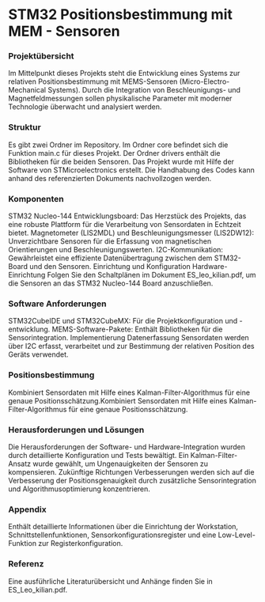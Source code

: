 # STM32 Positionsbestimmung mit MEM - Sensoren
### Projektübersicht
Im Mittelpunkt dieses Projekts steht die Entwicklung eines Systems zur relativen Positionsbestimmung mit MEMS-Sensoren (Micro-Electro-Mechanical Systems). Durch die Integration von Beschleunigungs- und Magnetfeldmessungen sollen physikalische Parameter mit moderner Technologie überwacht und analysiert werden.

### Struktur
Es gibt zwei Ordner im Repository.
Im Ordner core befindet sich die Funktion main.c für dieses Projekt.
Der Ordner drivers enthält die Bibliotheken für die beiden Sensoren.
Das Projekt wurde mit Hilfe der Software von STMicroelectronics erstellt.
Die Handhabung des Codes kann anhand des referenzierten Dokuments nachvollzogen werden.

### Komponenten
STM32 Nucleo-144 Entwicklungsboard: Das Herzstück des Projekts, das eine robuste Plattform für die Verarbeitung von Sensordaten in Echtzeit bietet.
Magnetometer (LIS2MDL) und Beschleunigungsmesser (LIS2DW12): Unverzichtbare Sensoren für die Erfassung von magnetischen Orientierungen und Beschleunigungswerten.
I2C-Kommunikation: Gewährleistet eine effiziente Datenübertragung zwischen dem STM32-Board und den Sensoren.
Einrichtung und Konfiguration
Hardware-Einrichtung
Folgen Sie den Schaltplänen im Dokument ES_leo_kilian.pdf, um die Sensoren an das STM32 Nucleo-144 Board anzuschließen.

### Software Anforderungen
STM32CubeIDE und STM32CubeMX: Für die Projektkonfiguration und -entwicklung.
MEMS-Software-Pakete: Enthält Bibliotheken für die Sensorintegration.
Implementierung
Datenerfassung
Sensordaten werden über I2C erfasst, verarbeitet und zur Bestimmung der relativen Position des Geräts verwendet.

### Positionsbestimmung
Kombiniert Sensordaten mit Hilfe eines Kalman-Filter-Algorithmus für eine genaue Positionsschätzung.Kombiniert Sensordaten mit Hilfe eines Kalman-Filter-Algorithmus für eine genaue Positionsschätzung.

### Herausforderungen und Lösungen
Die Herausforderungen der Software- und Hardware-Integration wurden durch detaillierte Konfiguration und Tests bewältigt.
Ein Kalman-Filter-Ansatz wurde gewählt, um Ungenauigkeiten der Sensoren zu kompensieren.
Zukünftige Richtungen
Verbesserungen werden sich auf die Verbesserung der Positionsgenauigkeit durch zusätzliche Sensorintegration und Algorithmusoptimierung konzentrieren.

### Appendix
Enthält detaillierte Informationen über die Einrichtung der Workstation, Schnittstellenfunktionen, Sensorkonfigurationsregister und eine Low-Level-Funktion zur Registerkonfiguration.

### Referenz 
Eine ausführliche Literaturübersicht und Anhänge finden Sie in ES_Leo_kilian.pdf.



